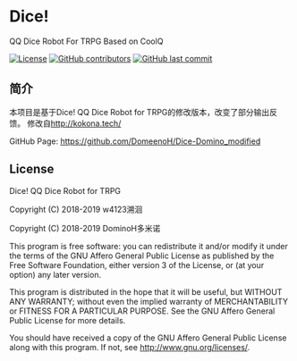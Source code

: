 ﻿# Dice!
QQ Dice Robot For TRPG Based on CoolQ 

[![License](https://img.shields.io/github/license/DomeenoH/Dice-Domino_modified.svg)](http://www.gnu.org/licenses)
[![GitHub contributors](https://img.shields.io/github/contributors/DomeenoH/Dice-Domino_modified.svg)](https://github.com/KevinHuang535/Dice-Domino_modified/graphs/contributors)
[![GitHub last commit](https://img.shields.io/github/last-commit/DomeenoH/Dice-Domino_modified.svg)](https://github.com/KevinHuang535/Dice-Domino_modified/commits)

## 简介
本项目是基于Dice! QQ Dice Robot for TRPG的修改版本，改变了部分输出反馈。
修改自<http://kokona.tech/>

GitHub Page: <https://github.com/DomeenoH/Dice-Domino_modified>


## License

Dice! QQ Dice Robot for TRPG

Copyright (C) 2018-2019 w4123溯洄

Copyright (C) 2018-2019 DominoH多米诺

This program is free software: you can redistribute it and/or modify it under the terms
of the GNU Affero General Public License as published by the Free Software Foundation,
either version 3 of the License, or (at your option) any later version.

This program is distributed in the hope that it will be useful, but WITHOUT ANY WARRANTY;
without even the implied warranty of MERCHANTABILITY or FITNESS FOR A PARTICULAR PURPOSE.
See the GNU Affero General Public License for more details.

You should have received a copy of the GNU Affero General Public License along with this
program. If not, see <http://www.gnu.org/licenses/>.

